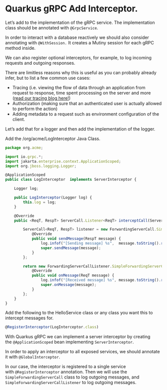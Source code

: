 # Quarkus gRPC Add Interceptor.

Let’s add to the implementation of the gRPC service. The implementation class should be annotated with `@GrpcService`. 

In order to interact with a database reactively we should also consider annotating with `@WithSession.`  It creates a Mutiny session for each gRPC method inside. 

We can also register optional interceptors, for example, to log incoming requests and outgoing responses.

There are limitless reasons why this is useful as you can probably already infer, but to list a few common use cases:

- Tracing (i.e. viewing the flow of data through an application from request to
response, time spent processing on the server and more ([read our tracing blog here!](https://edgehog.blog/tutorial-how-to-implement-jaeger-and-opentracing-as-tracing-middleware-e3e693ee0802))
- Authorization (making sure that an authenticated user is actually allowed to perform the action)
- Adding metadata to a request such as environment configuration of the client.

Let’s add that for a logger and then add the implementation of the logger.

Add the /org/acme/LogInterceptor Java Class.

```jsx
package org.acme;

import io.grpc.*;
import jakarta.enterprise.context.ApplicationScoped;
import org.jboss.logging.Logger;

@ApplicationScoped
public class LogInterceptor  implements ServerInterceptor {

    Logger log;

    public LogInterceptor(Logger log) {
        this.log = log;
    }

    @Override
    public <ReqT, RespT> ServerCall.Listener<ReqT> interceptCall(ServerCall<ReqT, RespT> call, Metadata headers, ServerCallHandler<ReqT, RespT> next) {

        ServerCall<ReqT, RespT> listener = new ForwardingServerCall.SimpleForwardingServerCall<ReqT, RespT>(call) {
            @Override
            public void sendMessage(RespT message) {
                log.infof("[Sending message] %s",  message.toString().replaceAll("\n", " "));
                super.sendMessage(message);
            }
        };

        return new ForwardingServerCallListener.SimpleForwardingServerCallListener<ReqT>(next.startCall(listener, headers)) {
            @Override
            public void onMessage(ReqT message) {
                log.infof("[Received message] %s", message.toString().replaceAll("\n", " "));
                super.onMessage(message);
            }
        };
    }
}
```

Add the following to the HelloService class or any class you want this to intercept messages for.

```jsx
@RegisterInterceptor(LogInterceptor.class)
```

With Quarkus gRPC we can implement a server interceptor by creating the `@ApplicationScoped` bean implementing `ServerInterceptor`. 

In order to apply an interceptor to all exposed services, we should annotate it with `@GlobalInterceptor`. 

In our case, the interceptor is registered to a single service with `@RegisterInterceptor` annotation. Then we will use the `SimpleForwardingServerCall` class to log outgoing messages, and `SimpleForwardingServerCallListener` to log outgoing messages.